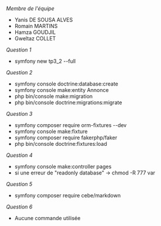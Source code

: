 *Membre de l'équipe*
* Yanis DE SOUSA ALVES
* Romain MARTINS
* Hamza GOUDJIL
* Gweltaz COLLET

*Question 1*
* symfony new tp3_2 --full

*Question 2*
* symfony console doctrine:database:create
* symfony console make:entity Annonce
* php bin/console make:migration
* php bin/console doctrine:migrations:migrate

*Question 3*
* symfony composer require orm-fixtures --dev
* symfony console make:fixture
* symfony composer require fakerphp/faker
* php bin/console doctrine:fixtures:load

*Question 4*
* symfony console make:controller pages
* si une erreur de "readonly database" -> chmod -R 777 var

*Question 5*
* symfony composer require cebe/markdown

*Question 6*
* Aucune commande utilisée